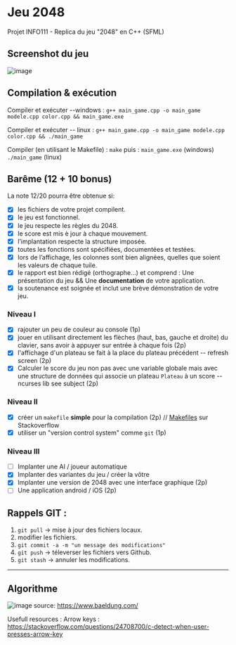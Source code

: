# Jeu 2048
Projet INFO111 - Replica du jeu "2048" en C++ (SFML)

## Screenshot du jeu
![image](https://user-images.githubusercontent.com/62790552/181628573-7e6970d1-4b60-49ef-9525-f23a5183c663.png)


## Compilation & exécution
Compiler et exécuter --windows :  `g++ main_game.cpp -o main_game modele.cpp color.cpp && main_game.exe`

Compiler et exécuter -- linux : `g++ main_game.cpp -o main_game modele.cpp color.cpp && ./main_game`

Compiler (en utilisant le Makefile) : `make` puis : `main_game.exe` (windows) `./main_game` (linux)

## Barême (12 + 10 bonus)
La note 12/20 pourra être obtenue si:
- [x] les fichiers de votre projet compilent.
- [x] le jeu est fonctionnel.
- [x] le jeu respecte les règles du 2048.
- [x] le score est mis è jour à chaque mouvement.
- [x] l’implantation respecte la structure imposée.
- [x] toutes les fonctions sont spécifiées, documentées et testées.
- [x] lors de l’affichage, les colonnes sont bien alignées, quelles que soient les valeurs de chaque tuile.
- [x] le rapport est bien rédigé (orthographe...) et comprend : Une présentation du jeu && Une **documentation** de votre application.
- [x] la soutenance est soignée et inclut une brève démonstration de votre jeu.
 ### Niveau I
- [x] rajouter un peu de couleur au console (1p)
- [x] jouer en utilisant directement les flèches (haut, bas, gauche et droite) du clavier, sans avoir à appuyer sur entrée à chaque fois (2p)
- [x] l'affichage d'un plateau se fait à la place du plateau précédent -- refresh screen (2p)
- [x] Calculer le score du jeu non pas avec une variable globale mais avec une structure de données qui associe un plateau `Plateau` à un score -- ncurses lib see subject (2p)
### Niveau II
- [x] créer un `makefile` **simple** pour la compilation (2p) // [Makefiles](https://stackoverflow.com/questions/2481269/how-to-make-a-simple-c-makefile) sur Stackoverflow
- [x] utiliser un "version control system" comme `git` (1p)
### Niveau III
- [ ] Implanter une AI / joueur automatique
- [x] Implanter des variantes du jeu / créer la vôtre
- [x] Implanter une version de 2048 avec une interface graphique (2p)
- [ ] Une application android / iOS (2p)
## Rappels GIT :
1. `git pull` -> mise à jour des fichiers locaux.
2. modifier les fichiers.
3. `git commit -a -m "un message des modifications"`
4. `git push` -> téleverser les fichiers vers Github.
5. `git stash` -> annuler les modifications.

----

## Algorithme

![image](https://user-images.githubusercontent.com/62790552/141335661-cbe08238-7b3c-4908-9e67-6bf23a776b08.png)
source: https://www.baeldung.com/

Usefull resources :
Arrow keys : https://stackoverflow.com/questions/24708700/c-detect-when-user-presses-arrow-key
